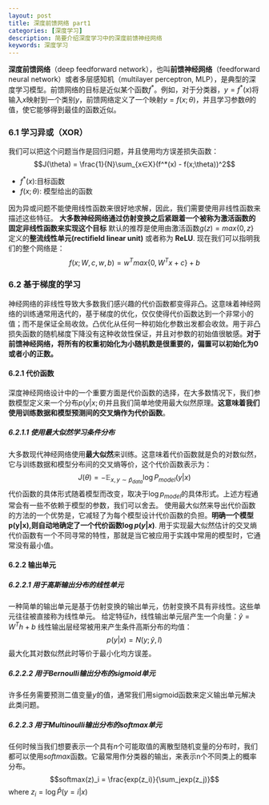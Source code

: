 ```yaml
---
layout: post
title: 深度前馈网络 part1
categories: [深度学习]
description: 简要介绍深度学习中的深度前馈神经网络
keywords: 深度学习
---
```


<head>
    <script src="https://cdn.mathjax.org/mathjax/latest/MathJax.js?config=TeX-AMS-MML_HTMLorMML" type="text/javascript"></script>
    <script type="text/x-mathjax-config">
        MathJax.Hub.Config({
            tex2jax: {
            skipTags: ['script', 'noscript', 'style', 'textarea', 'pre'],
            inlineMath: [['$','$']]
            }
        });
    </script>
</head>

**深度前馈网络**（deep feedforward network），也叫**前馈神经网络**（feedforward neural network）或者多层感知机（multilayer perceptron, MLP），是典型的深度学习模型。前馈网络的目标是近似某个函数$f^*$。例如，对于分类器，$y=f^*(x)$将输入$x$映射到一个类别$y$，前馈网络定义了一个映射$y=f(x;\theta)$，并且学习参数$\theta$的值，使它能够得到最佳的函数近似。

### 6.1 学习异或（XOR）

我们可以把这个问题当作是回归问题，并且使用均方误差损失函数：
$$J(\theta) = \frac{1}{N}\sum_{x∈X}(f^*(x) - f(x;\theta))^2$$

* $f^*(x):$目标函数
* $f(x;\theta)$: 模型给出的函数

因为异或问题不能使用线性函数来很好地求解，因此，我们需要使用非线性函数来描述这些特征。 **大多数神经网络通过仿射变换之后紧跟着一个被称为激活函数的固定非线性函数来实现这个目标**
默认的推荐是使用由激活函数$g(z) = max\{0, z\}$定义的**整流线性单元(rectifield linear unit)** 或者称为 **ReLU**.
现在我们可以指明我们的整个网络是：
$$f(x; W,c,w,b) = w^T max\{0, W^Tx+c
\} + b$$

### 6.2 基于梯度的学习

神经网络的非线性导致大多数我们感兴趣的代价函数都变得非凸。这意味着神经网络的训练通常用迭代的，基于梯度的优化，仅仅使得代价函数达到一个非常小的值；而不是保证全局收敛。凸优化从任何一种初始化参数出发都会收敛。用于非凸损失函数的随机梯度下降没有这种收敛性保证，并且对参数的初始值很敏感。**对于前馈神经网络，将所有的权重初始化为小随机数是很重要的，偏置可以初始化为0或者小的正数。**

#### 6.2.1 代价函数

深度神经网络设计中的一个重要方面是代价函数的选择，在大多数情况下，我们参数模型定义来一个分布$p(y|x;\theta)$并且我们简单地使用最大似然原理。**这意味着我们使用训练数据和模型预测间的交叉熵作为代价函数**。

##### 6.2.1.1 使用最大似然学习条件分布

大多数现代神经网络使用**最大似然**来训练。这意味着代价函数就是负的对数似然，它与训练数据和模型分布间的交叉熵等价，这个代价函数表示为：
$$J(\theta) = -\mathbb E_{x,y \sim \hat{p}_{data}}\log P_{model}(y|x)$$
代价函数的具体形式随着模型而改变，取决于$\log p_{model}$的具体形式。上述方程通常会有一些不依赖于模型的参数，我们可以舍去。
使用最大似然来导出代价函数的方法的一个优势是，它减轻了为每个模型设计代价函数的负担。**明确一个模型p(y|x),则自动地确定了一个代价函数$\log p(y|x)$**.
用于实现最大似然估计的交叉熵代价函数有一个不同寻常的特性，那就是当它被应用于实践中常用的模型时，它通常没有最小值。

#### 6.2.2 输出单元

##### 6.2.2.1 用于高斯输出分布的线性单元

一种简单的输出单元是基于仿射变换的输出单元，仿射变换不具有非线性。这些单元往往被直接称为线性单元。
给定特征$h$，线性输出单元层产生一个向量：$\hat{y}=W^Th + b$
线性输出层经常被用来产生条件高斯分布的均值：
$$p(y|x) = N(y;\hat{y},I)$$
最大化其对数似然此时等价于最小化均方误差。

##### 6.2.2.2 用于Bernoulli输出分布的sigmoid单元

许多任务需要预测二值变量$y$的值，通常我们用sigmoid函数来定义输出单元解决此类问题。

##### 6.2.2.3 用于Multinoulli输出分布的softmax单元

任何时候当我们想要表示一个具有$n$个可能取值的离散型随机变量的分布时，我们都可以使用$softmax$函数。它最常用作分类器的输出，来表示n个不同类上的概率分布。
$$softmax(z)_i = \frac{exp(z_i)}{\sum_jexp(z_j)}$$
where $z_i = \log \hat{P}(y=i | x)$

